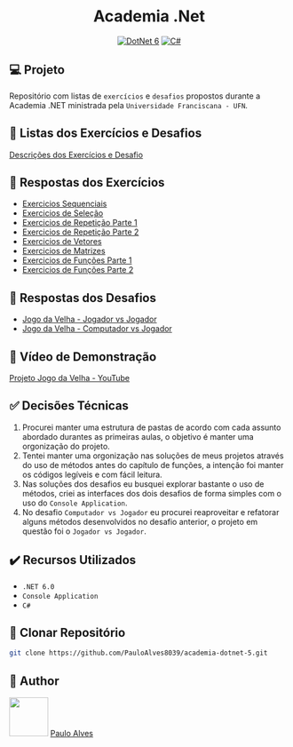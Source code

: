 <h1 align="center">Academia .Net</h1>

<p align="center">
  <a href="https://learn.microsoft.com/pt-br/dotnet/"><img alt="DotNet 6" src="https://img.shields.io/badge/.NET-5C2D91?logo=.net&logoColor=white&style=for-the-badge" /></a>
  <a href="https://learn.microsoft.com/pt-br/dotnet/csharp/programming-guide/"><img alt="C#" src="https://img.shields.io/badge/C%23-239120?logo=c-sharp&logoColor=white&style=for-the-badge" /></a>
</p>

## :computer: Projeto

Repositório com listas de `exercícios` e `desafios` propostos durante a Academia .NET ministrada pela `Universidade Franciscana - UFN`.

## :page_facing_up: Listas dos Exercícios e Desafios

[Descrições dos Exercícios e Desafio](https://github.com/ricardosma/academia_DotNet_5/tree/main/03-exercicios-e-desafios)

## :memo: Respostas dos Exercícios

- [Exercicios Sequenciais](https://github.com/PauloAlves8039/academia-dotnet-6/tree/master/ExerciciosSequencias)
- [Exercicios de Seleção](https://github.com/PauloAlves8039/academia-dotnet-6/tree/master/ExerciciosSelecao)
- [Exercicios de Repetição Parte 1](https://github.com/PauloAlves8039/academia-dotnet-6/tree/master/ExerciciosRepeticao)
- [Exercicios de Repetição Parte 2](https://github.com/PauloAlves8039/academia-dotnet-6/tree/master/ExerciciosFuncoesPT2)
- [Exercicios de Vetores](https://github.com/PauloAlves8039/academia-dotnet-6/tree/master/ExercicioVetores)
- [Exercicios de Matrizes](https://github.com/PauloAlves8039/academia-dotnet-6/tree/master/ExerciciosMatrizes)
- [Exercicios de Funções Parte 1](https://github.com/PauloAlves8039/academia-dotnet-6/tree/master/ExerciciosFuncoes)
- [Exercicios de Funções Parte 2](https://github.com/PauloAlves8039/academia-dotnet-6/tree/master/ExerciciosFuncoesPT2)

## :memo: Respostas dos Desafios

- [Jogo da Velha - Jogador vs Jogador](https://github.com/PauloAlves8039/academia-dotnet-6/tree/master/DesafioMatriz/Academia.Dotnet.JogoDaVelha.V1)
- [Jogo da Velha - Computador vs Jogador](https://github.com/PauloAlves8039/academia-dotnet-6/tree/master/DesafioMatriz/Academia.Dotnet.JogoDaVelha.V2)

## :movie_camera: Vídeo de Demonstração

[Projeto Jogo da Velha - YouTube](https://www.youtube.com/watch?v=R0AyzblBnCk)

## :white_check_mark: Decisões Técnicas

1. Procurei manter uma estrutura de pastas de acordo com cada assunto abordado durantes as primeiras aulas, o objetivo é manter uma orgonização do projeto.
2. Tentei manter uma orgonização nas soluções de meus projetos através do uso de métodos antes do capítulo de funções, a intenção foi manter os códigos legíveis e com fácil leitura.
3. Nas soluções dos desafios eu busquei explorar bastante o uso de métodos, criei as interfaces dos dois desafios de forma simples com o uso do `Console Application`.
4. No desafio `Computador vs Jogador` eu procurei reaproveitar e refatorar alguns métodos desenvolvidos no desafio anterior, o projeto em questão foi o `Jogador vs Jogador`.  

## ✔️ Recursos Utilizados

- ``.NET 6.0``
- ``Console Application``
- ``C#``

## :floppy_disk: Clonar Repositório

```bash
git clone https://github.com/PauloAlves8039/academia-dotnet-5.git
```

## :boy: Author

<a href="https://github.com/PauloAlves8039"><img src="https://avatars.githubusercontent.com/u/57012714?v=4" width=70></a>
[Paulo Alves](https://github.com/PauloAlves8039)


